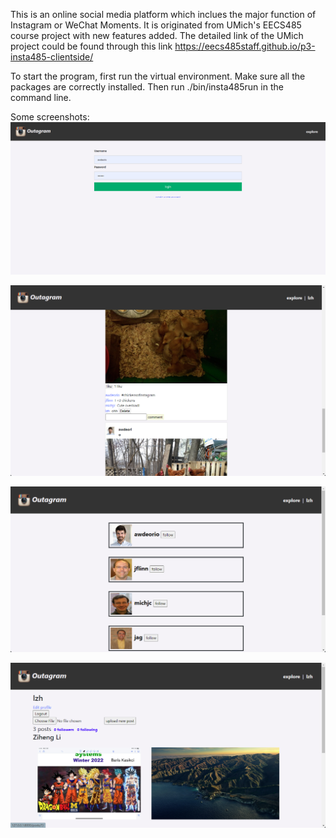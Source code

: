 This is an online social media platform which inclues the major function of Instagram or WeChat Moments. It is originated from UMich's EECS485 course project with new features added. The detailed link of the UMich project could be found through this link https://eecs485staff.github.io/p3-insta485-clientside/

To start the program, first run the virtual environment. Make sure all the packages are correctly installed. 
Then run ./bin/insta485run in the command line.

Some screenshots:
![Image text](https://github.com/xxxlzhxxx/Outagram/blob/master/login.png)

![Image text](https://github.com/xxxlzhxxx/Outagram/blob/master/index.png)

![Image text](https://github.com/xxxlzhxxx/Outagram/blob/master/explore.png)

![Image text](https://github.com/xxxlzhxxx/Outagram/blob/master/user.png)
